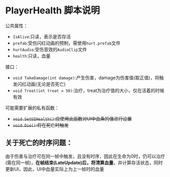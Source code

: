 # PlayerHealth 脚本说明

公共属性：
+ `IsAlive`:只读，表示是否存活
+ `prefab`:受伤闪红动画的预制，需使用`hurt.prefab`文件
+ `hurtAudio`:受伤音效的`AudioClip`文件
+ `health`:只读，血量

接口：
+ `void TakeDamage(int damage)`:产生伤害，damage为伤害值(取正值)，将触发闪红动画(无论是否死亡)
+ `void Treat(int treat = 50)`:治疗，treat为治疗值的大小，仅在活着的时候有效

可能需要扩展的私有函数：
+ <del>`void SetUIHealth()`:应使用此函数对UI中血条的值进行设置</del>
+ <del>`void Die()`:将在死亡时触发</del>

## 关于死亡的时序问题：
由于伤害与治疗可在同一帧中触发，且没有时序，因此在生命为0时，仍可以治疗(需在同一帧)，**在帧结束(LateUpdate)后，将清算血量**，并计算存活状态，同时更新UI，因此，UI中血量实际上为上一帧时的血量